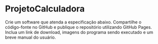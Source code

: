 # ProjetoCalculadora
Crie um software que atenda a especificação abaixo. Compartilhe o código-fonte no GitHub e publique o repositório utilizando GitHub Pages. Inclua um link de download, imagens do programa sendo executado e um breve manual do usuário.
